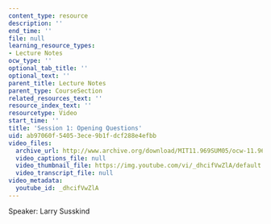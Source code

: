```yaml
---
content_type: resource
description: ''
end_time: ''
file: null
learning_resource_types:
- Lecture Notes
ocw_type: ''
optional_tab_title: ''
optional_text: ''
parent_title: Lecture Notes
parent_type: CourseSection
related_resources_text: ''
resource_index_text: ''
resourcetype: Video
start_time: ''
title: 'Session 1: Opening Questions'
uid: ab97060f-5405-3ece-9b1f-dcf288e4efbb
video_files:
  archive_url: http://www.archive.org/download/MIT11.969SUM05/ocw-11.969-clip1-220k.mp4
  video_captions_file: null
  video_thumbnail_file: https://img.youtube.com/vi/_dhcifVwZlA/default.jpg
  video_transcript_file: null
video_metadata:
  youtube_id: _dhcifVwZlA
---
```


Speaker: Larry Susskind



